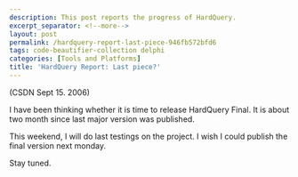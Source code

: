 ```yaml
---
description: This post reports the progress of HardQuery.
excerpt_separator: <!--more-->
layout: post
permalink: /hardquery-report-last-piece-946fb572bfd6
tags: code-beautifier-collection delphi
categories: [Tools and Platforms]
title: 'HardQuery Report: Last piece?'
---
```

(CSDN Sept 15. 2006)

I have been thinking whether it is time to release HardQuery Final. It is about two month since last major version was published.

This weekend, I will do last testings on the project. I wish I could publish the final version next monday.

Stay tuned.
<!--more-->
